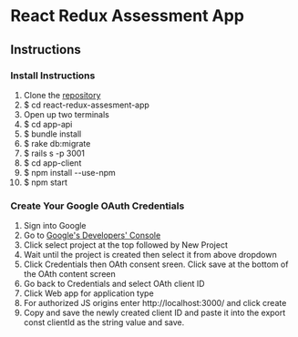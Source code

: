 # React Redux Assessment App

## Instructions

### Install Instructions

1.  Clone the [repository](https://github.com/Harvey783/react-redux-assesment-app)
2.  \$ cd react-redux-assesment-app
3.  Open up two terminals
4.  \$ cd app-api
5.  \$ bundle install
6.  \$ rake db:migrate
7.  \$ rails s -p 3001
8.  \$ cd app-client
9.  \$ npm install --use-npm
10. \$ npm start

### Create Your Google OAuth Credentials

1. Sign into Google
2. Go to [Google's Developers' Console](https://console.developers.google.com/)
3. Click select project at the top followed by New Project
4. Wait until the project is created then select it from above dropdown
5. Click Credentials then OAth consent sreen. Click save at the bottom of the OAth content screen
6. Go back to Credentials and select OAth client ID
7. Click Web app for application type
8. For authorized JS origins enter http://localhost:3000/ and click create
9. Copy and save the newly created client ID and paste it into the export const clientId as the string value and save.
